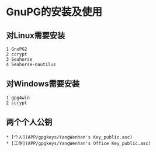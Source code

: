 # GnuPG的安装及使用

## 对Linux需要安装
```
1 GnuPG2
2 ccrypt
3 Seahorse
4 Seahorse-nautilus
```

## 对Windows需要安装
```
1 gpg4win
2 ccrypt
```

## 两个个人公钥
```
* [个人](APP/gpgkeys/YangWenhan's Key_public.asc)
* [工作](APP/gpgkeys/YangWenhan's Office Key_public.asc)
```
